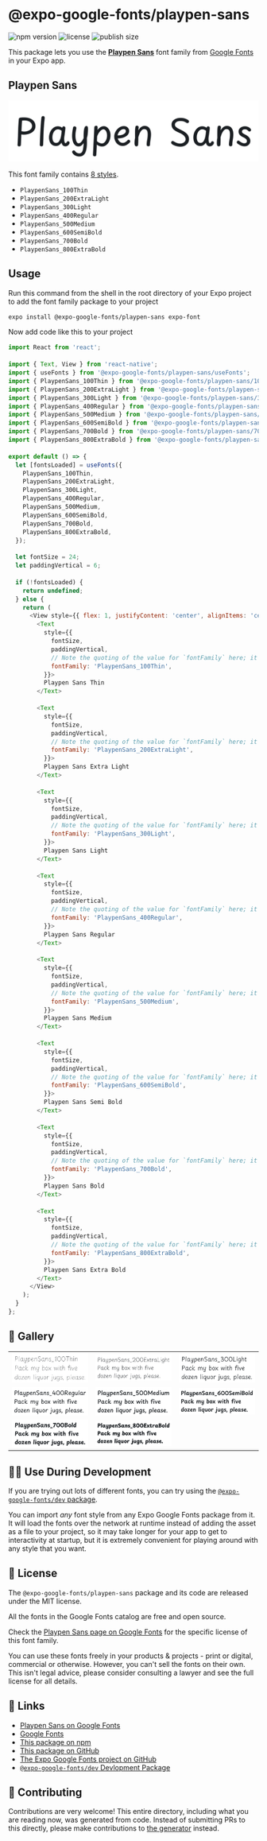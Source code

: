 # @expo-google-fonts/playpen-sans

![npm version](https://flat.badgen.net/npm/v/@expo-google-fonts/playpen-sans)
![license](https://flat.badgen.net/github/license/expo/google-fonts)
![publish size](https://flat.badgen.net/packagephobia/install/@expo-google-fonts/playpen-sans)

This package lets you use the [**Playpen Sans**](https://fonts.google.com/specimen/Playpen+Sans) font family from [Google Fonts](https://fonts.google.com/) in your Expo app.

## Playpen Sans

![Playpen Sans](./font-family.png)

This font family contains [8 styles](#-gallery).

- `PlaypenSans_100Thin`
- `PlaypenSans_200ExtraLight`
- `PlaypenSans_300Light`
- `PlaypenSans_400Regular`
- `PlaypenSans_500Medium`
- `PlaypenSans_600SemiBold`
- `PlaypenSans_700Bold`
- `PlaypenSans_800ExtraBold`

## Usage

Run this command from the shell in the root directory of your Expo project to add the font family package to your project
```sh
expo install @expo-google-fonts/playpen-sans expo-font
```

Now add code like this to your project
```js
import React from 'react';

import { Text, View } from 'react-native';
import { useFonts } from '@expo-google-fonts/playpen-sans/useFonts';
import { PlaypenSans_100Thin } from '@expo-google-fonts/playpen-sans/100Thin';
import { PlaypenSans_200ExtraLight } from '@expo-google-fonts/playpen-sans/200ExtraLight';
import { PlaypenSans_300Light } from '@expo-google-fonts/playpen-sans/300Light';
import { PlaypenSans_400Regular } from '@expo-google-fonts/playpen-sans/400Regular';
import { PlaypenSans_500Medium } from '@expo-google-fonts/playpen-sans/500Medium';
import { PlaypenSans_600SemiBold } from '@expo-google-fonts/playpen-sans/600SemiBold';
import { PlaypenSans_700Bold } from '@expo-google-fonts/playpen-sans/700Bold';
import { PlaypenSans_800ExtraBold } from '@expo-google-fonts/playpen-sans/800ExtraBold';

export default () => {
  let [fontsLoaded] = useFonts({
    PlaypenSans_100Thin,
    PlaypenSans_200ExtraLight,
    PlaypenSans_300Light,
    PlaypenSans_400Regular,
    PlaypenSans_500Medium,
    PlaypenSans_600SemiBold,
    PlaypenSans_700Bold,
    PlaypenSans_800ExtraBold,
  });

  let fontSize = 24;
  let paddingVertical = 6;

  if (!fontsLoaded) {
    return undefined;
  } else {
    return (
      <View style={{ flex: 1, justifyContent: 'center', alignItems: 'center' }}>
        <Text
          style={{
            fontSize,
            paddingVertical,
            // Note the quoting of the value for `fontFamily` here; it expects a string!
            fontFamily: 'PlaypenSans_100Thin',
          }}>
          Playpen Sans Thin
        </Text>

        <Text
          style={{
            fontSize,
            paddingVertical,
            // Note the quoting of the value for `fontFamily` here; it expects a string!
            fontFamily: 'PlaypenSans_200ExtraLight',
          }}>
          Playpen Sans Extra Light
        </Text>

        <Text
          style={{
            fontSize,
            paddingVertical,
            // Note the quoting of the value for `fontFamily` here; it expects a string!
            fontFamily: 'PlaypenSans_300Light',
          }}>
          Playpen Sans Light
        </Text>

        <Text
          style={{
            fontSize,
            paddingVertical,
            // Note the quoting of the value for `fontFamily` here; it expects a string!
            fontFamily: 'PlaypenSans_400Regular',
          }}>
          Playpen Sans Regular
        </Text>

        <Text
          style={{
            fontSize,
            paddingVertical,
            // Note the quoting of the value for `fontFamily` here; it expects a string!
            fontFamily: 'PlaypenSans_500Medium',
          }}>
          Playpen Sans Medium
        </Text>

        <Text
          style={{
            fontSize,
            paddingVertical,
            // Note the quoting of the value for `fontFamily` here; it expects a string!
            fontFamily: 'PlaypenSans_600SemiBold',
          }}>
          Playpen Sans Semi Bold
        </Text>

        <Text
          style={{
            fontSize,
            paddingVertical,
            // Note the quoting of the value for `fontFamily` here; it expects a string!
            fontFamily: 'PlaypenSans_700Bold',
          }}>
          Playpen Sans Bold
        </Text>

        <Text
          style={{
            fontSize,
            paddingVertical,
            // Note the quoting of the value for `fontFamily` here; it expects a string!
            fontFamily: 'PlaypenSans_800ExtraBold',
          }}>
          Playpen Sans Extra Bold
        </Text>
      </View>
    );
  }
};

```

## 🔡 Gallery


||||
|-|-|-|
|![PlaypenSans_100Thin](.//100Thin/PlaypenSans_100Thin.ttf.png)|![PlaypenSans_200ExtraLight](.//200ExtraLight/PlaypenSans_200ExtraLight.ttf.png)|![PlaypenSans_300Light](.//300Light/PlaypenSans_300Light.ttf.png)||
|![PlaypenSans_400Regular](.//400Regular/PlaypenSans_400Regular.ttf.png)|![PlaypenSans_500Medium](.//500Medium/PlaypenSans_500Medium.ttf.png)|![PlaypenSans_600SemiBold](.//600SemiBold/PlaypenSans_600SemiBold.ttf.png)||
|![PlaypenSans_700Bold](.//700Bold/PlaypenSans_700Bold.ttf.png)|![PlaypenSans_800ExtraBold](.//800ExtraBold/PlaypenSans_800ExtraBold.ttf.png)|||


## 👩‍💻 Use During Development

If you are trying out lots of different fonts, you can try using the [`@expo-google-fonts/dev` package](https://github.com/expo/google-fonts/tree/master/font-packages/dev#readme).

You can import *any* font style from any Expo Google Fonts package from it. It will load the fonts
over the network at runtime instead of adding the asset as a file to your project, so it may take longer
for your app to get to interactivity at startup, but it is extremely convenient
for playing around with any style that you want.

## 📖 License

The `@expo-google-fonts/playpen-sans` package and its code are released under the MIT license.

All the fonts in the Google Fonts catalog are free and open source.

Check the [Playpen Sans page on Google Fonts](https://fonts.google.com/specimen/Playpen+Sans) for the specific license of this font family.

You can use these fonts freely in your products & projects - print or digital, commercial or otherwise. However, you can't sell the fonts on their own. This isn't legal advice, please consider consulting a lawyer and see the full license for all details.

## 🔗 Links

- [Playpen Sans on Google Fonts](https://fonts.google.com/specimen/Playpen+Sans)
- [Google Fonts](https://fonts.google.com/)
- [This package on npm](https://www.npmjs.com/package/@expo-google-fonts/playpen-sans)
- [This package on GitHub](https://github.com/expo/google-fonts/tree/master/font-packages/playpen-sans)
- [The Expo Google Fonts project on GitHub](https://github.com/expo/google-fonts)
- [`@expo-google-fonts/dev` Devlopment Package](https://github.com/expo/google-fonts/tree/master/font-packages/dev)

## 🤝 Contributing

Contributions are very welcome! This entire directory, including what you are reading now, was generated from code. Instead of submitting PRs to this directly, please make contributions to [the generator](https://github.com/expo/google-fonts/tree/master/packages/generator) instead.
